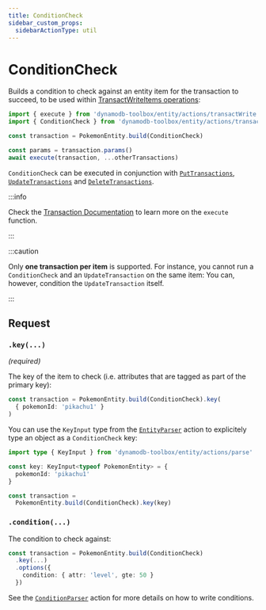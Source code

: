 ```yaml
---
title: ConditionCheck
sidebar_custom_props:
  sidebarActionType: util
---
```


# ConditionCheck

Builds a condition to check against an entity item for the transaction to succeed, to be used within [TransactWriteItems operations](https://docs.aws.amazon.com/amazondynamodb/latest/APIReference/API_TransactWriteItems.html):

```ts
import { execute } from 'dynamodb-toolbox/entity/actions/transactWrite'
import { ConditionCheck } from 'dynamodb-toolbox/entity/actions/transactCheck'

const transaction = PokemonEntity.build(ConditionCheck)

const params = transaction.params()
await execute(transaction, ...otherTransactions)
```

`ConditionCheck` can be executed in conjunction with [`PutTransactions`](../11-tansact-put/index.md), [`UpdateTransactions`](../3-update-item/index.md) and [`DeleteTransactions`](../13-tansact-delete/index.md).

:::info

Check the [Transaction Documentation](../9-transactions/index.md#transactwrite) to learn more on the `execute` function.

:::

:::caution

Only **one transaction per item** is supported. For instance, you cannot run a `ConditionCheck` and an `UpdateTransaction` on the same item: You can, however, condition the `UpdateTransaction` itself.

:::

## Request

### `.key(...)`

<p style={{ marginTop: '-15px' }}><i>(required)</i></p>

The key of the item to check (i.e. attributes that are tagged as part of the primary key):

```ts
const transaction = PokemonEntity.build(ConditionCheck).key(
  { pokemonId: 'pikachu1' }
)
```

You can use the `KeyInput` type from the [`EntityParser`](../16-parse/index.md) action to explicitely type an object as a `ConditionCheck` key:

```ts
import type { KeyInput } from 'dynamodb-toolbox/entity/actions/parse'

const key: KeyInput<typeof PokemonEntity> = {
  pokemonId: 'pikachu1'
}

const transaction =
  PokemonEntity.build(ConditionCheck).key(key)
```

### `.condition(...)`

The condition to check against:

```ts
const transaction = PokemonEntity.build(ConditionCheck)
  .key(...)
  .options({
    condition: { attr: 'level', gte: 50 }
  })
```

See the [`ConditionParser`](../17-parse-condition/index.md#building-conditions) action for more details on how to write conditions.
